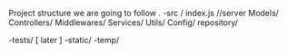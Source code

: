 Project structure we are going to follow . 
-src /
	index.js //server 
    Models/
	Controllers/
	Middlewares/
	Services/
	Utils/
	Config/
	repository/

-tests/ [ later ]
-static/
-temp/

